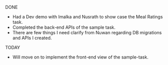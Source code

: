 DONE
- Had a Dev demo with Imalka and Nusrath to show case the Meal Ratings task. 
- Completed the back-end APIs of the sample task. 
- There are few things I need clarify from Nuwan regarding DB migrations and APIs I created. 

TODAY
- Will move on to implement the front-end view of the sample-task. 